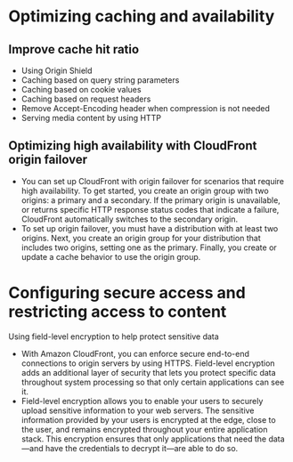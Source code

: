 # Optimizing caching and availability
## Improve cache hit ratio
* Using Origin Shield
* Caching based on query string parameters
* Caching based on cookie values
* Caching based on request headers
* Remove Accept-Encoding header when compression is not needed
* Serving media content by using HTTP

## Optimizing high availability with CloudFront origin failover
* You can set up CloudFront with origin failover for scenarios that require high availability. To get started, you create an origin group with two origins: a primary and a secondary. If the primary origin is unavailable, or returns specific HTTP response status codes that indicate a failure, CloudFront automatically switches to the secondary origin.
* To set up origin failover, you must have a distribution with at least two origins. Next, you create an origin group for your distribution that includes two origins, setting one as the primary. Finally, you create or update a cache behavior to use the origin group.


# Configuring secure access and restricting access to content
Using field-level encryption to help protect sensitive data
* With Amazon CloudFront, you can enforce secure end-to-end connections to origin servers by using HTTPS. Field-level encryption adds an additional layer of security that lets you protect specific data throughout system processing so that only certain applications can see it.
* Field-level encryption allows you to enable your users to securely upload sensitive information to your web servers. The sensitive information provided by your users is encrypted at the edge, close to the user, and remains encrypted throughout your entire application stack. This encryption ensures that only applications that need the data—and have the credentials to decrypt it—are able to do so.





